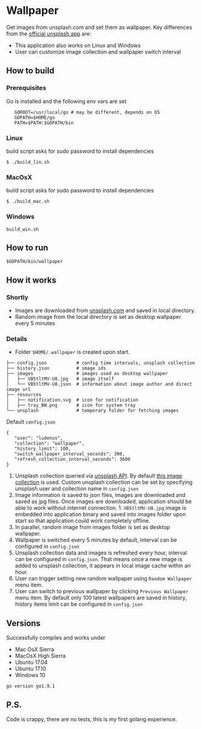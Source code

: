 # Wallpaper
Get images from unsplash.com and set them as wallpaper.
Key differences from the [official unsplash app](https://itunes.apple.com/us/app/unsplash-wallpapers/id1284863847) are:
* This application also works on Linux and Windows
* User can customize image collection and wallpaper switch interval

## How to build
### Prerequisites
Go is installed and the following env vars are set
```
   GOROOT=/usr/local/go # may be different, depends on OS
   GOPATH=$HOME/go
   PATH=$PATH:$GOPATH/bin
```
### Linux
build script asks for sudo password to install dependencies
```
$ ./build_lin.sh
```

### MacOsX
build script asks for sudo password to install dependencies
``` 
$ ./build_mac.sh
```

### Windows
```
build_win.sh
```
## How to run
```
$GOPATH/bin/wallpaper
```
## How it works
### Shortly

* Images are downloaded from [unsplash.com](https://unsplash.com) and saved in local directory.
* Random image from the local directory is set as desktop wallpaper every 5 minutes

### Details

* Folder `$HOME/.wallpaper` is created upon start.
```
├── config.json           # config time intervals, unsplash collection
├── history.json          # image ids  
├── images                # images used as desktop wallpaper
│   ├── VB5tltMV-U8.jpg   # image itself
│   └── VB5tltMV-U8.json  # information about image author and direct image url
├── resources
│   ├── notification.svg  # icon for notification
│   ├── tray_BW.png       # icon for system tray
└── unsplash              # temporary folder for fetching images

```

Default `config.json`
```
{
   "user": "ludenus",
   "collection": "wallpaper",
   "history_limit": 100,
   "switch_wallpaper_interval_seconds": 300,
   "refresh_collection_interval_seconds": 3600
}
```
 
1. Unsplash collection queried via [unsplash API](https://community.unsplash.com/developers). By default [this image collection](https://unsplash.com/collections/1263731/wallpaper) is used. Custom unsplash collection can be set by specifying unsplash user and collection name in `config.json`
1. Image information is saved to json files, images are downloaded and saved as jpg files. Once images are downloaded, application should be able to work without internet connection. 1. `VB5tltMV-U8.jpg` image is embedded into application binary and saved into images folder upon start so that application could work completely offline.
1. In parallel, random image from images folder is set as desktop wallpaper.
1. Wallpaper is switched every 5 minutes by default, interval can be configured in `config.json`
1. Unsplash collection data and images is refreshed every hour, interval can be configured in `config.json`. That means once a new image is added to unsplash collection, it appears in local image cache within an hour.
1. User can trigger setting new random wallpaper using `Random Wallpaper` menu item.
1. User can switch to previous wallpaper by clicking `Previous Wallpaper` menu item. By default only 100 latest wallpapers are saved in history, history items limit can be configured in `config.json`

## Versions
Successfully compiles and works under
* Mac OsX Sierra
* MacOsX High Sierra
* Ubuntu 17.04
* Ubuntu 17.10
* Windows 10

```go version go1.9.1``` 

## P.S.
Code is crappy, there are no tests, this is my first golang experience.
